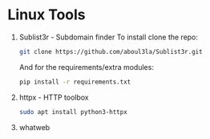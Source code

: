 # Linux Tools

1. Sublist3r - Subdomain finder
   To install clone the repo:
   ```bash
   git clone https://github.com/aboul3la/Sublist3r.git
   ```
   And for the requirements/extra modules:
   ```bash
   pip install -r requirements.txt
   ```

2. httpx - HTTP toolbox
   ```bash
   sudo apt install python3-httpx
   ```

3. whatweb